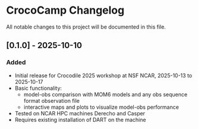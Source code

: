 # CrocoCamp Changelog

All notable changes to this project will be documented in this file.

## [0.1.0] - 2025-10-10
### Added
- Initial release for Crocodile 2025 workshop at NSF NCAR, 2025-10-13 to 2025-10-17
- Basic functionality: 
  - model-obs comparison with MOM6 models and any obs sequence format observation file
  - interactive maps and plots to visualize model-obs performance
- Tested on NCAR HPC machines Derecho and Casper
- Requires existing installation of DART on the machine

